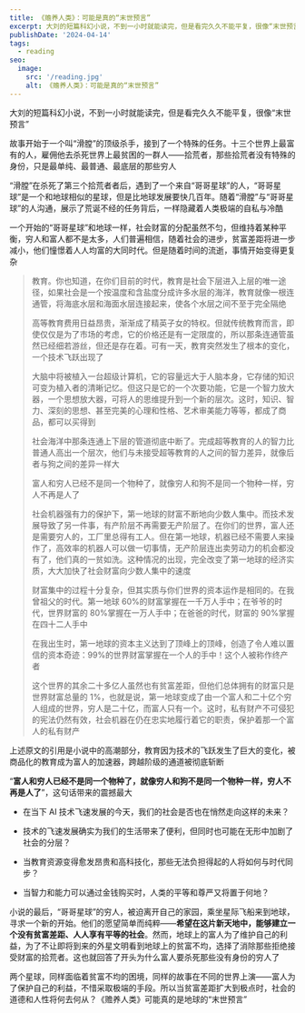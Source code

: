 ```yaml
---
title: 《赡养人类》：可能是真的“末世预言”
excerpt: 大刘的短篇科幻小说，不到一小时就能读完，但是看完久久不能平复，很像“末世预言”
publishDate: '2024-04-14'
tags:
  - reading
seo:
  image:
    src: '/reading.jpg'
    alt: 《赡养人类》：可能是真的“末世预言”
---
```


大刘的短篇科幻小说，不到一小时就能读完，但是看完久久不能平复，很像“末世预言”

故事开始于一个叫“滑膛”的顶级杀手，接到了一个特殊的任务。十三个世界上最富有的人，雇佣他去杀死世界上最贫困的一群人——拾荒者，那些拾荒者没有特殊的身份，只是最单纯、最普通、最底层的那些穷人

“滑膛”在杀死了第三个拾荒者者后，遇到了一个来自“哥哥星球”的人，“哥哥星球”是一个和地球相似的星球，但是比地球发展要快几百年。随着“滑膛”与“哥哥星球”的人沟通，展示了荒诞不经的任务背后，一样隐藏着人类极端的自私与冷酷

一个开始的“哥哥星球”和地球一样，社会财富的分配虽然不匀，但维持着某种平衡，穷人和富人都不是太多，人们普遍相信，随着社会的进步，贫富差距将进一步减小，他们憧憬着人人均富的大同时代。但是随着时间的流逝，事情开始变得更复杂

> 教育。你也知道，在你们目前的时代，教育是社会下层进入上层的唯一途径，如果社会是一个按温度和含盐度分成许多水层的海洋，教育就像一根连通管，将海底水层和海面水层连接起来，使各个水层之间不至于完全隔绝
>
> 高等教育费用日益昂贵，渐渐成了精英子女的特权。但就传统教育而言，即使仅仅是为了市场的考虑，它的价格还是有一定限度的，所以那条连通管虽然已经细若游丝，但还是存在着。可有一天，教育突然发生了根本的变化，一个技术飞跃出现了
>
> 大脑中将被植入一台超级计算机，它的容量远大于人脑本身，它存储的知识可变为植入者的清晰记忆。但这只是它的一个次要功能，它是一个智力放大器，一个思想放大器，可将人的思维提升到一个新的层次。这时，知识、智力、深刻的思想、甚至完美的心理和性格、艺术审美能力等等，都成了商品，都可以买得到
>
> 社会海洋中那条连通上下层的管道彻底中断了。完成超等教育的人的智力比普通人高出一个层次，他们与未接受超等教育的人之间的智力差异，就像后者与狗之间的差异一样大
>
> 富人和穷人已经不是同一个物种了，就像穷人和狗不是同一个物种一样，穷人不再是人了
>
> 社会机器强有力的保护下，第一地球的财富不断地向少数人集中。而技术发展导致了另一件事，有产阶层不再需要无产阶层了。在你们的世界，富人还是需要穷人的，工厂里总得有工人。但在第一地球，机器已经不需要人来操作了，高效率的机器人可以做一切事情，无产阶层连出卖劳动力的机会都没有了，他们真的一贫如洗。这种情况的出现，完全改变了第一地球的经济实质，大大加快了社会财富向少数人集中的速度
>
> 财富集中的过程十分复杂，但其实质与你们世界的资本运作是相同的。在我曾祖父的时代。第一地球 60%的财富掌握在一千万人手中；在爷爷的时代，世界财富的 80%掌握在一万人手中；在爸爸的时代，财富的 90%掌握在四十二人手中
>
> 在我出生时，第一地球的资本主义达到了顶峰上的顶峰，创造了令人难以置信的资本奇迹：99%的世界财富掌握在一个人的手中！这个人被称作终产者
>
> 这个世界的其余二十多亿人虽然也有贫富差距，但他们总体拥有的财富只是世界财富总量的 1%，也就是说，第一地球变成了由一个富人和二十亿个穷人组成的世界，穷人是二十亿，而富人只有一个。这时，私有财产不可侵犯的宪法仍然有效，社会机器在仍在忠实地履行着它的职责，保护着那一个富人的私有财产

上述原文的引用是小说中的高潮部分，教育因为技术的飞跃发生了巨大的变化，被商品化的教育成为富人的加速器，跨越阶级的通道被彻底斩断

“**富人和穷人已经不是同一个物种了，就像穷人和狗不是同一个物种一样，穷人不再是人了**”，这句话带来的震撼最大

- 在当下 AI 技术飞速发展的今天，我们的社会是否也在悄然走向这样的未来？

- 技术的飞速发展确实为我们的生活带来了便利，但同时也可能在无形中加剧了社会的分层？

- 当教育资源变得愈发昂贵和高科技化，那些无法负担得起的人将如何与时代同步？

- 当智力和能力可以通过金钱购买时，人类的平等和尊严又将置于何地？

小说的最后，“哥哥星球”的穷人，被迫离开自己的家园，乘坐星际飞船来到地球，寻求一个新的开始。他们的愿望简单而纯粹——**希望在这片新天地中，能够建立一个没有贫富差距、人人享有平等的社会**。然而，地球上的富人为了维护自己的利益，为了不让即将到来的外星文明看到地球上的贫富不均，选择了消除那些拒绝接受财富的拾荒者。这也就回答了开头为什么富人要杀死那些没有身份的穷人了

两个星球，同样面临着贫富不均的困境，同样的故事在不同的世界上演——富人为了保护自己的利益，不惜采取极端的手段。所以当贫富差距扩大到极点时，社会的道德和人性将何去何从？《赡养人类》可能真的是地球的“末世预言”
